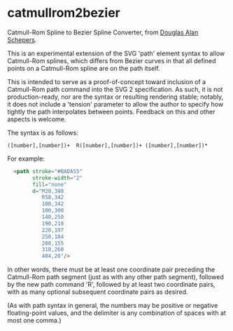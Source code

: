 catmullrom2bezier
=================

Catmull-Rom Spline to Bezier Spline Converter, from [Douglas Alan Schepers](http://schepers.cc/getting-to-the-point).

This is an experimental extension of the SVG 'path' element syntax to 
allow Catmull-Rom splines, which differs from Bezier curves in that all
defined points on a Catmull-Rom spline are on the path itself.

This is intended to serve as a proof-of-concept toward inclusion of a 
Catmull-Rom path command into the SVG 2 specification.  As such, it is 
not production-ready, nor are the syntax or resulting rendering stable;
notably, it does not include a 'tension' parameter to allow the author 
to specify how tightly the path interpolates between points. Feedback
on this and other aspects is welcome.
 
The syntax is as follows:

`([number],[number])+  R([number],[number])+ ([number],[number])*`

For example:

```html
  <path stroke="#BADA55" 
        stroke-width="2"
        fill="none" 
        d="M20,380 
           R58,342 
           100,342 
           100,300 
           140,250 
           190,210 
           220,197 
           250,184 
           280,155 
           310,260 
           404,20"/>  
```

In other words, there must be at least one coordinate pair preceding the 
Catmull-Rom path segment (just as with any other path segment), followed
by the new path command 'R', followed by at least two coordinate pairs,
with as many optional subsequent coordinate pairs as desired.
 
(As with path syntax in general, the numbers may be positive or negative 
floating-point values, and the delimiter is any combination of spaces 
with at most one comma.)
